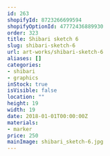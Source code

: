 ```yaml
---
id: 263
shopifyId: 8723266699594
shopifyOptionId: 47772436889930
order: 323
title: Shibari sketch 6
slug: shibari-sketch-6
url: art-works/shibari-sketch-6
aliases: []
categories:
- shibari
- graphics
inStock: true
isVisible: false
location: ""
height: 19
width: 19
date: 2018-01-01T00:00:00Z
materials:
- marker
price: 250
mainImage: shibari_sketch-6.jpg
---
```

